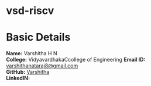 # vsd-riscv

# Basic Details
**Name:** Varshitha H N              
**College:** VidyavardhakaCcollege of Engineering                       **Email ID:** varshithanataraj8@gmail.com          
**GitHub:** [Varshitha](https://github.com/)                
**LinkedIN:** []()

